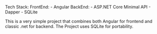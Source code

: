 Tech Stack: 
  FrontEnd: 
    - Angular
  BackEnd:
    - ASP.NET Core Minimal API
    - Dapper
    - SQLite

This is a very simple project that combines both Angular for frontend and classic .net for backend. The Project uses SQLite for portability. 